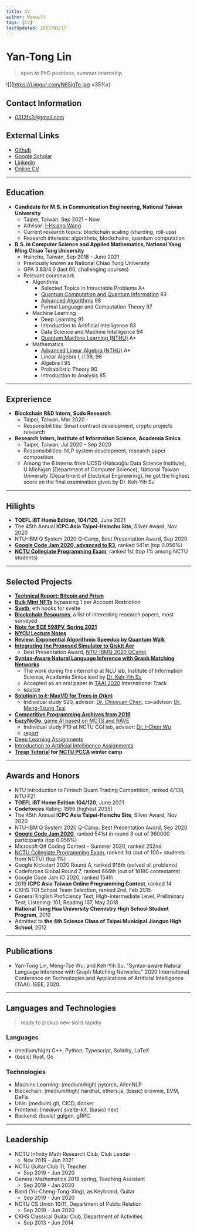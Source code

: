 ```yaml
---
title: CV
author: Maxwill
tags: [CV]
lastUpdated: 2022/03/17
---
```


# Yan-Tong Lin
> open to PhD positions, summer internship

![](https://i.imgur.com/N65jgTe.jpg =35%x)

## Contact Information
-  0312fs3@gmail.com

## External Links
- [Github](https://github.com/EazyReal)
- [Google Scholar](https://scholar.google.com.tw/citations?user=LRBdYYIAAAAJ)
- [Linkedin](https://www.linkedin.com/in/maxwilllin/)
- [Online CV](https://hackmd.io/@ytlin/cv)

---

## Education
- **Candidate for M.S. in Communication Engineering, National Taiwan University**
    - Taipei, Taiwan, Sep 2021 - Now
    - Advisor: [I-Hsiang Wang](http://cc.ee.ntu.edu.tw/~ihsiangw/)
    - Current research topics: blockchain scaling (sharding, roll-ups) 
    - Research interests: algorithms, blockchains, quantum computation
- **B.S. in Computer Science and Applied Mathematics, National Yang Ming Chiao Tung University**
	- Hsinchu, Taiwan, Sep 2018 - June 2021
	- Previously known as National Chiao Tung University 
    - GPA 3.83/4.0 (last 60, challenging courses)
    - Relevant coursework
        - Algorithms
            - Selected Topics in Intractable Problems A+
            - [Quantum Computation and Quantum Information](https://timetable.nycu.edu.tw/?r=main/crsoutline&Acy=109&Sem=1&CrsNo=5081) 93
            - [Advanced Algorithms](https://timetable.nctu.edu.tw/?r=main/crsoutline&Acy=108&Sem=2&CrsNo=5903) 98
            - Formal Language and Computation Theory 97
        - Machine Learning
            - Deep Learning 91
            - Introduction to Aritificial Intelligence 93
            - Data Science and Machine Intelligence 94
            - [Quantum Machine Learning (NTHU)](https://www.ccxp.nthu.edu.tw/ccxp/INQUIRE/JH/output/6_6.1_6.1.12/10910IPHD500200.pdf?ACIXSTORE=so3kuq349ree8hmggbd2ov8846) A+
        - Mathematics
            - [Advanced Linear Algebra (NTHU)](https://www.ccxp.nthu.edu.tw/ccxp/INQUIRE/JH/output/6_6.1_6.1.12/10910MATH331000.pdf?ACIXSTORE=9j8jserdlk5nbca4erj0mth2p1) A+
            - Linear Algebra I, II 98, 96
            - Algebra I 95
            - Probabilistic Theory 90
            - Introduction to Analysis 85

---

## Exprerience
- **Blockchain R&D Intern, Sudo Research**
    - Taipei, Taiwan, Mar 2020 -
    - Responsibilities: Smart contract development, crypto projects research
- **Research Intern, Institute of Information Science, Academia Sinica**
	- Taipei, Taiwan, Jul 2020 - Sep 2020
    - Responsibilities: NLP system development, research paper composition
    - Among the 6 interns from UCSD (Halıcıoğlu Data Science Institute), U Michigan (Department of Computer Science), National Taiwan University (Department of Electrical Engineering), he got the highest score on the final examination given by Dr. Keh-Yih Su 

---

## Hilights
- **TOEFL iBT Home Edition, 104/120**, June 2021
- The 45th Annual **ICPC Asia Taipei-Hsinchu Site**, Silver Award, Nov 2020
- NTU-IBM Q System 2020 Q-Camp, Best Presentation Award, Sep 2020
- [**Google Code Jam 2020, advanced to R3**](https://codingcompetitions.withgoogle.com/codejam/round/000000000019ff7e), ranked 541st (top 0.056%)
- [**NCTU Collegiate Programming Exam**](https://www.facebook.com/nctupe), ranked 1st (top 1% among NCTU students)

---

## Selected Projects
- [**Technical Report: Bitcoin and Prism**](https://hackmd.io/@ytlin/bitcoin)
- [**Bulk Mint NFTs**](https://polygonscan.com/tx/0x539c2077b724e71b370a9ea5bc6aaa626fdfcfa16377437b8a5d513687147916) bypassing 1 per Account Restriction
- [**Sveth**](https://github.com/EazyReal/Sveth), eth hooks for svelte
- [**Blockchain Resources**](https://hackmd.io/@ytlin/blockchain), a list of interesting research papers, most surveyed
- [**Note for ECE 598PV, Spring 2021**](https://hackmd.io/@ytlin/ECE598)
- [**NYCU Lecture Notes**](https://hackmd.io/@ytlin/nycu-notes)
- [**Review: Exponential Algorithmic Speedup by Quantum Walk**](https://github.com/EazyReal/QCQI2020fall/blob/main/QCQI_final__Oral_Version_.pdf)
-  [**Integrating the Proposed Simulator to Qiskit Aer**](https://github.com/EazyReal/NTU-IBMQ-QCamp2020)
    -  Best Presentation Award, [NTU-IBMQ 2020 QCamp](https://github.com/qiskit-community/qiskit-hackathon-taiwan-20/issues/17)
-  [**Syntax-Aware Natural Language Inference with Graph Matching Networks**](https://ieeexplore.ieee.org/abstract/document/9382461)
    -   The work during the internship at NLU lab, Institute of Information Science, Academia Sinica lead by [Dr. Keh-Yih Su](https://www.iis.sinica.edu.tw/pages/kysu/index.html)
    -  Accepted as an oral paper in [TAAI 2020](https://taai2020.github.io/) International Track
    -  [source](https://github.com/EazyReal/2020-IIS-internship/tree/master/MNLI)
-  [**Solutioin to $k$-MaxVD for Trees in $O(kn)$**](https://hackmd.io/@ytlin/kMaxVD-presentation)
    -  Individual study S20, advisor: [Dr. Chiuyuan Chen](https://scholar.nctu.edu.tw/en/persons/chiuyuan-chen), co-advisor: [Dr. Meng-Tsung Tsai](https://people.cs.nctu.edu.tw/~mtsai/index.html)
- [**Competitive Programming Archives from 2019**](https://github.com/EazyReal/CompetitveProgramming)
- [**EazyNoGo**, game AI based on MCTS and RAVE](https://github.com/EazyReal/EazyNoGo)
    -  Individual study F19 at NCTU CGI lab, advisor: [Dr. I-Chen Wu](https://cgilab.nctu.edu.tw/~icwu/)
    -  [report](https://github.com/EazyReal/NCTU2019fall-reports/blob/master/cgilab/Indivisual%20Study%202019%20spring%20at%20CGI%20lab%20report.pptx)
- [Deep Learning Assignments](https://github.com/EazyReal/NCTU2019fall_DeepLearning/blob/master/HW3/HW3%20Report.pdf)
- [Introduction to Artificial Intelligence Assignments](https://github.com/EazyReal/Intro2AI-2020spring)
- **[Treap Tutorial](https://hackmd.io/9Hw3BAv8RhecludOcMEsvw) for [NCTU PCCA](https://www.facebook.com/NCTUPCCA/) winter camp**

---

## Awards and Honors
- NTU Introduction to Fintech Quant Trading Competition, ranked 4/138, NTU F21
- **TOEFL iBT Home Edition 104/120**, June 2021
- **Codeforces** Rating: 1996 (highest 2035)
- The 45th Annual **ICPC Asia Taipei-Hsinchu Site**, Silver Award, Nov 2020
- NTU-IBM Q System 2020 Q-Camp, Best Presentation Award, Sep 2020
- [**Google Code Jam 2020**](https://codingcompetitions.withgoogle.com/codejam/round/000000000019ff7e), ranked 541st in round 3 out of 960000 participants (top 0.056%)
- Microsoft Q# Coding Contest - Summer 2020, ranked 252nd
- [NCTU Collegiate Programming Exam](https://www.facebook.com/nctupe), ranked 1st (out of 100+ students from NCTU) (top 1%)
- Google Kickstart 2020 Round A, ranked 916th (solved all problems)
- Codeforces Global Round 7, ranked 666th (out of 18180 contestants)
- Google Code Jam IO 2020, ranked 154th
- 2019 **ICPC Asia Taiwan Online Programming Contest**, ranked 14
- CKHS TOI School Team Selection, ranked 2nd, Feb 2015 
- General English Proficiency Test, High-intermediate Level, Preliminary Test,  Listening: 101, Reading 107, May 2018 
- **National Tsing Hua University Chemistry High School Student Program**, 2012
- Admitted to **the 4th Science Class of Taipei Municipal Jianguo High School**, 2012

---

## Publications
- Yan-Tong Lin, Meng-Tse Wu, and Keh-Yih Su. "Syntax-aware Natural Language Inference with Graph Matching Networks." 2020 International Conference on Technologies and Applications of Artificial Intelligence (TAAI). IEEE, 2020.

---

## Languages and Technologies
> ready to pickup new skills rapidly

### Languages
- (medium/high) C++, Python, Typescript, Solidity, LaTeX
- (basic) Rust, Go

### Technologies
- Machine Learning: (medium/high) pytorch, AllenNLP
- Blockchain: (medium/high) hardhat, ethers.js, (basic) brownie, EVM, DeFis
- Utils: (medium) git, CICD, docker
- Frontend: (medium) svelte-kit, (basic) next
- Backend: (basic) gqlgen, gRPC

---

## Leadership
* NCTU Infinity Math Research Club, Club Leader
	* Nov 2019 - Jun 2021
* NCTU Guitar Club 11, Teacher
	* Sep 2019 - Jun 2020
* General Mathematics 2019 spring, Teaching Assistant
	* Sep 2019 - Jan 2020
* Band (Yu-Cheng-Tong-Xing), as Keyboard, Guitar
	* Sep 2019 - Jun 2020
* NCTU CS Union 10/11, Department of Public Relation
	* Sep 2019 - Jun 2020
* CKHS Classical Guitar Club, Department of Activities 
	* Sep 2013 - Jun 2014